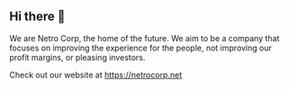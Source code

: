 ## Hi there 👋

We are Netro Corp, the home of the future. We aim to be a company that focuses on improving the experience for the people, not improving our profit margins, or pleasing investors.

Check out our website at https://netrocorp.net
